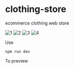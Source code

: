 # clothing-store
ecommerce clothing web store

![1](https://i.imgur.com/PBZnCm0.png)
![2](https://i.imgur.com/OSnHpic.png)
![3](https://i.imgur.com/I6CD8jg.png)
![4](https://i.imgur.com/EZ2e2GT.png)

Use 
```
npm run dev
```
To preview
